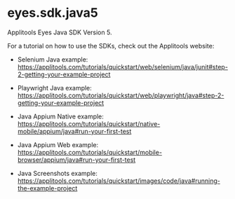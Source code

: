 # eyes.sdk.java5
Applitools Eyes Java SDK Version 5.

For a tutorial on how to use the SDKs, check out the Applitools website:

- Selenium Java example: https://applitools.com/tutorials/quickstart/web/selenium/java/junit#step-2-getting-your-example-project

- Playwright Java example: https://applitools.com/tutorials/quickstart/web/playwright/java#step-2-getting-your-example-project

- Java Appium Native example: https://applitools.com/tutorials/quickstart/native-mobile/appium/java#run-your-first-test

- Java Appium Web example: https://applitools.com/tutorials/quickstart/mobile-browser/appium/java#run-your-first-test

- Java Screenshots example: https://applitools.com/tutorials/quickstart/images/code/java#running-the-example-project